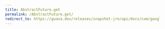 ```yaml
---
title: AbstractFuture.get
permalink: /AbstractFuture.get/
redirect_to: https://guava.dev/releases/snapshot-jre/api/docs/com/google/common/util/concurrent/AbstractFuture.html#get--
---
```


